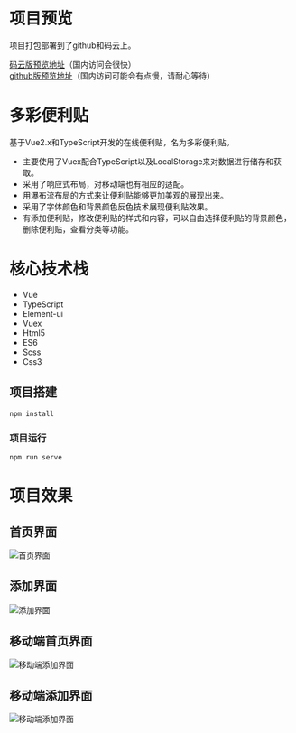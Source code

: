 # 项目预览
项目打包部署到了github和码云上。    

<a href=" https://flyingwxb.gitee.io/coluorsstickynote.gitee.io" target="_blank">码云版预览地址</a>（国内访问会很快）  
<a href="https://deardreamweb.github.io/coluorsStickyNote.github.io" target="_blank">github版预览地址</a>（国内访问可能会有点慢，请耐心等待） 


# 多彩便利贴
基于Vue2.x和TypeScript开发的在线便利贴，名为多彩便利贴。  
- 主要使用了Vuex配合TypeScript以及LocalStorage来对数据进行储存和获取。
- 采用了响应式布局，对移动端也有相应的适配。
- 用瀑布流布局的方式来让便利贴能够更加美观的展现出来。 
- 采用了字体颜色和背景颜色反色技术展现便利贴效果。
- 有添加便利贴，修改便利贴的样式和内容，可以自由选择便利贴的背景颜色，删除便利贴，查看分类等功能。
  
# 核心技术栈
- Vue
- TypeScript
- Element-ui
- Vuex
- Html5
- ES6
- Scss
- Css3

## 项目搭建
```
npm install
```

### 项目运行
```
npm run serve
```
# 项目效果
## 首页界面
![首页界面](https://s1.ax1x.com/2020/07/27/aPexwd.png)

## 添加界面
![添加界面](https://s1.ax1x.com/2020/07/27/aPeveH.png)

## 移动端首页界面
![移动端添加界面](https://s1.ax1x.com/2020/07/27/aPeXOe.png)

## 移动端添加界面
![移动端添加界面](https://s1.ax1x.com/2020/07/27/aPeLQO.png)

